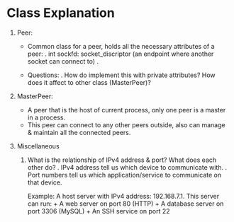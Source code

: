 # Class Explanation

1) Peer: 
    - Common class for a peer, holds all the necessary attributes of a peer:
        . int sockfd: socket_discriptor (an endpoint where another socket can connect to)
        . 
    
    - Questions:
        . How do implement this with private attributes? How does it affect to other class (MasterPeer)?

2) MasterPeer:
    - A peer that is the host of current process, only one peer is a master in a process.
    - This peer can connect to any other peers outside, also can manage & maintain all the connected peers.




99) Miscellaneous
    1. What is the relationship of IPv4 address & port? What does each other do?
        . IPv4 address tell us which device to communicate with.
        . Port numbers tell us which application/service to communicate on that device.

        Example: A host server with IPv4 address: 192.168.7.1. This server can run:
                    + A web server on port 80 (HTTP)
                    + A database server on port 3306 (MySQL)
                    + An SSH service on port 22
